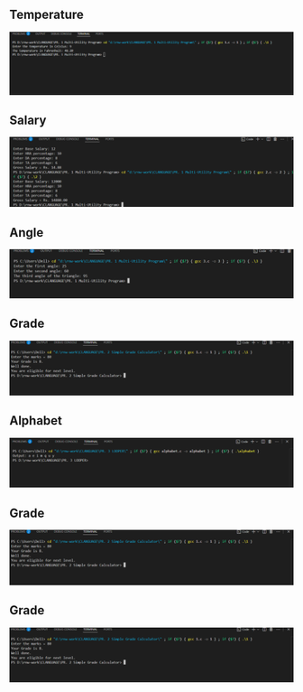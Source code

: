 <h2>Temperature</h2>
<img src="output/p1.png" />
<h2>Salary</h2>
<img src="output/p2.png" />
<h2>Angle</h2>
<img src="output/p3.png" />
<h2>Grade</h2>
<img src="grade/Grade.png" />
<h2>Alphabet</h2>
<img src="Looper/alphabet.png" />
<h2>Grade</h2>
<img src="grade/Grade.png" />
<h2>Grade</h2>
<img src="grade/Grade.png" />
